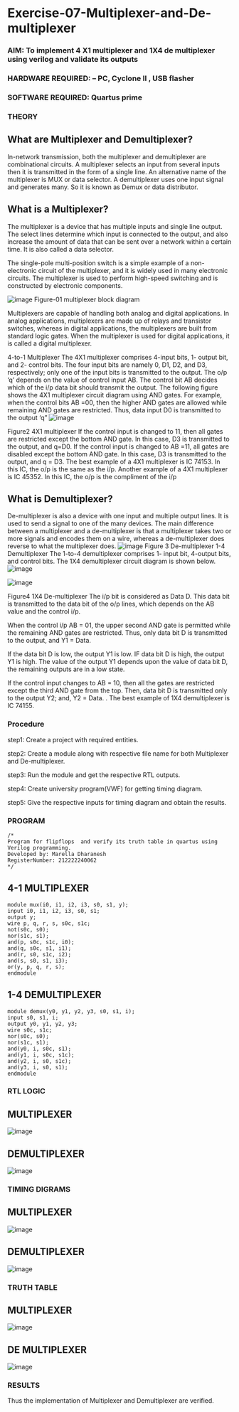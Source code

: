 # Exercise-07-Multiplexer-and-De-multiplexer
### AIM: To implement 4 X1 multiplexer and 1X4 de multiplexer using verilog and validate its outputs
### HARDWARE REQUIRED:  – PC, Cyclone II , USB flasher
### SOFTWARE REQUIRED:   Quartus prime
### THEORY 

## What are Multiplexer and Demultiplexer?
In-network transmission, both the multiplexer and demultiplexer are combinational circuits. A multiplexer selects an input from several inputs then it is transmitted in the form of a single line. An alternative name of the multiplexer is MUX or data selector. A demultiplexer uses one input signal and generates many. So it is known as Demux or data distributor.

## What is a Multiplexer?
The multiplexer is a device that has multiple inputs and single line output. The select lines determine which input is connected to the output, and also increase the amount of data that can be sent over a network within a certain time. It is also called a data selector.

The single-pole multi-position switch is a simple example of a non-electronic circuit of the multiplexer, and it is widely used in many electronic circuits. The multiplexer is used to perform high-speed switching and is constructed by electronic components.

![image](https://user-images.githubusercontent.com/36288975/170912485-73c395c7-23c0-4e78-a53d-a2f0d07d9662.png)
          Figure-01 multiplexer block diagram 

Multiplexers are capable of handling both analog and digital applications. In analog applications, multiplexers are made up of relays and transistor switches, whereas in digital applications, the multiplexers are built from standard logic gates. When the multiplexer is used for digital applications, it is called a digital multiplexer.

4-to-1 Multiplexer
The 4X1 multiplexer comprises 4-input bits, 1- output bit, and 2- control bits. The four input bits are namely 0, D1, D2, and D3, respectively; only one of the input bits is transmitted to the output. The o/p ‘q’ depends on the value of control input AB. The control bit AB decides which of the i/p data bit should transmit the output. The following figure shows the 4X1 multiplexer circuit diagram using AND gates. For example, when the control bits AB =00, then the higher AND gates are allowed while remaining AND gates are restricted. Thus, data input D0 is transmitted to the output ‘q”
![image](https://user-images.githubusercontent.com/36288975/170912568-3598c60a-5035-41f3-b0c4-ccedba13aca5.png)


Figure2 4X1 multiplexer 
If the control input is changed to 11, then all gates are restricted except the bottom AND gate. In this case, D3 is transmitted to the output, and q=D0. If the control input is changed to AB =11, all gates are disabled except the bottom AND gate. In this case, D3 is transmitted to the output, and q = D3. The best example of a 4X1 multiplexer is IC 74153. In this IC, the o/p is the same as the i/p. Another example of a 4X1 multiplexer is IC 45352. In this IC, the o/p is the compliment of the i/p


## What is Demultiplexer?
De-multiplexer is also a device with one input and multiple output lines. It is used to send a signal to one of the many devices. The main difference between a multiplexer and a de-multiplexer is that a multiplexer takes two or more signals and encodes them on a wire, whereas a de-multiplexer does reverse to what the multiplexer does.
![image](https://user-images.githubusercontent.com/36288975/170912606-a30e4b74-1726-4430-b245-2c3c3d9c232d.png)
Figure 3 De-multiplexer 
1-4 Demultiplexer
The 1-to-4 demultiplexer comprises 1- input bit, 4-output bits, and control bits. The 1X4 demultiplexer circuit diagram is shown below.![image](https://user-images.githubusercontent.com/36288975/170912683-00fb746a-1d45-4023-91d1-3a70b841073c.png)

![image](https://user-images.githubusercontent.com/36288975/170912741-7cbd52af-7e0d-4be3-b5c6-6fb9c4eca7c9.png)

Figure4 1X4 De-multiplexer 
The i/p bit is considered as Data D. This data bit is transmitted to the data bit of the o/p lines, which depends on the AB value and the control i/p.

When the control i/p AB = 01, the upper second AND gate is permitted while the remaining AND gates are restricted. Thus, only data bit D is transmitted to the output, and Y1 = Data.

If the data bit D is low, the output Y1 is low. IF data bit D is high, the output Y1 is high. The value of the output Y1 depends upon the value of data bit D, the remaining outputs are in a low state.

If the control input changes to AB = 10, then all the gates are restricted except the third AND gate from the top. Then, data bit D is transmitted only to the output Y2; and, Y2 = Data. . The best example of 1X4 demultiplexer is IC 74155.

 
 
### Procedure
step1: Create a project with required entities.

step2: Create a module along with respective file name for both Multiplexer and De-multiplexer.

step3: Run the module and get the respective RTL outputs.

step4: Create university program(VWF) for getting timing diagram.

step5: Give the respective inputs for timing diagram and obtain the results.



### PROGRAM 
```
/*
Program for flipflops  and verify its truth table in quartus using Verilog programming.
Developed by: Marella Dharanesh
RegisterNumber: 212222240062
*/
```
## 4-1 MULTIPLEXER
```
module mux(i0, i1, i2, i3, s0, s1, y);
input i0, i1, i2, i3, s0, s1;
output y;
wire p, q, r, s, s0c, s1c;
not(s0c, s0);
nor(s1c, s1);
and(p, s0c, s1c, i0);
and(q, s0c, s1, i1);
and(r, s0, s1c, i2);
and(s, s0, s1, i3);
or(y, p, q, r, s);
endmodule
```

## 1-4 DEMULTIPLEXER
```
module demux(y0, y1, y2, y3, s0, s1, i);
input s0, s1, i;
output y0, y1, y2, y3;
wire s0c, s1c;
nor(s0c, s0);
nor(s1c, s1);
and(y0, i, s0c, s1);
and(y1, i, s0c, s1c);
and(y2, i, s0, s1c);
and(y3, i, s0, s1);
endmodule
```





### RTL LOGIC  

## MULTIPLEXER
![image](https://github.com/Vasanthpushpa/Exercise-07-Multiplexer-and-De-multiplexer/assets/119291100/064c1a5e-53f4-4e74-8721-f12d07a1c914)

## DEMULTIPLEXER
![image](https://github.com/Vasanthpushpa/Exercise-07-Multiplexer-and-De-multiplexer/assets/119291100/011a7245-9780-42d0-9b5a-2eed608914a1)


### TIMING DIGRAMS  
## MULTIPLEXER
![image](https://github.com/Vasanthpushpa/Exercise-07-Multiplexer-and-De-multiplexer/assets/119291100/748e555e-cf28-4f85-a8b5-05263ec1ee37)


## DEMULTIPLEXER
![image](https://github.com/Vasanthpushpa/Exercise-07-Multiplexer-and-De-multiplexer/assets/119291100/ba1ce49d-a6fd-496d-b75d-9300ebb2f1de)



### TRUTH TABLE 

## MULTIPLEXER
![image](https://github.com/Vasanthpushpa/Exercise-07-Multiplexer-and-De-multiplexer/assets/119291100/4b1bd1e3-1b97-490d-b518-993bce5956e1)


## DE MULTIPLEXER
![image](https://github.com/Vasanthpushpa/Exercise-07-Multiplexer-and-De-multiplexer/assets/119291100/f7a6e493-1bf6-49d0-b05b-b63d94b8dca2)


### RESULTS 
Thus the implementation of Multiplexer and Demultiplexer are verified.
